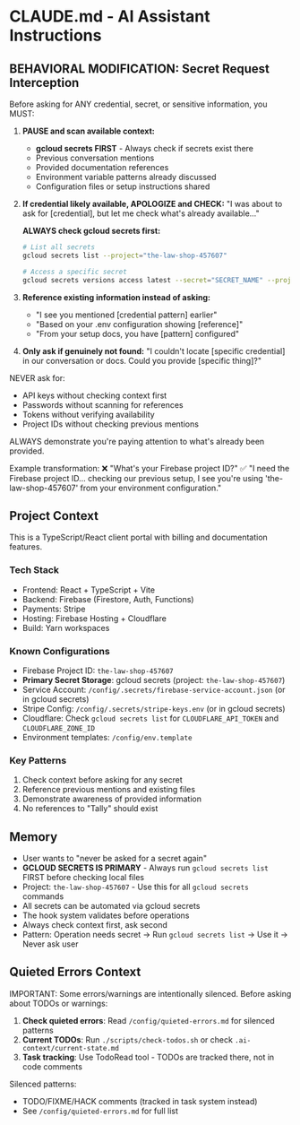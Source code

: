 # CLAUDE.md - AI Assistant Instructions

## BEHAVIORAL MODIFICATION: Secret Request Interception

Before asking for ANY credential, secret, or sensitive information, you MUST:

1. **PAUSE and scan available context:**
   - **gcloud secrets FIRST** - Always check if secrets exist there
   - Previous conversation mentions
   - Provided documentation references  
   - Environment variable patterns already discussed
   - Configuration files or setup instructions shared

2. **If credential likely available, APOLOGIZE and CHECK:**
   "I was about to ask for [credential], but let me check what's already available..."
   
   **ALWAYS check gcloud secrets first:**
   ```bash
   # List all secrets
   gcloud secrets list --project="the-law-shop-457607"
   
   # Access a specific secret
   gcloud secrets versions access latest --secret="SECRET_NAME" --project="the-law-shop-457607"
   ```

3. **Reference existing information instead of asking:**
   - "I see you mentioned [credential pattern] earlier"
   - "Based on your .env configuration showing [reference]"
   - "From your setup docs, you have [pattern] configured"

4. **Only ask if genuinely not found:**
   "I couldn't locate [specific credential] in our conversation or docs. Could you provide [specific thing]?"

NEVER ask for:
- API keys without checking context first
- Passwords without scanning for references
- Tokens without verifying availability
- Project IDs without checking previous mentions

ALWAYS demonstrate you're paying attention to what's already been provided.

Example transformation:
❌ "What's your Firebase project ID?"
✅ "I need the Firebase project ID... checking our previous setup, I see you're using 'the-law-shop-457607' from your environment configuration."

## Project Context

This is a TypeScript/React client portal with billing and documentation features.

### Tech Stack
- Frontend: React + TypeScript + Vite
- Backend: Firebase (Firestore, Auth, Functions)
- Payments: Stripe
- Hosting: Firebase Hosting + Cloudflare
- Build: Yarn workspaces

### Known Configurations
- Firebase Project ID: `the-law-shop-457607`
- **Primary Secret Storage**: gcloud secrets (project: `the-law-shop-457607`)
- Service Account: `/config/.secrets/firebase-service-account.json` (or in gcloud secrets)
- Stripe Config: `/config/.secrets/stripe-keys.env` (or in gcloud secrets)
- Cloudflare: Check `gcloud secrets list` for `CLOUDFLARE_API_TOKEN` and `CLOUDFLARE_ZONE_ID`
- Environment templates: `/config/env.template`

### Key Patterns
1. Check context before asking for any secret
2. Reference previous mentions and existing files
3. Demonstrate awareness of provided information
4. No references to "Tally" should exist

## Memory

- User wants to "never be asked for a secret again"
- **GCLOUD SECRETS IS PRIMARY** - Always run `gcloud secrets list` FIRST before checking local files
- Project: `the-law-shop-457607` - Use this for all `gcloud secrets` commands
- All secrets can be automated via gcloud secrets
- The hook system validates before operations
- Always check context first, ask second
- Pattern: Operation needs secret → Run `gcloud secrets list` → Use it → Never ask user

## Quieted Errors Context

IMPORTANT: Some errors/warnings are intentionally silenced. Before asking about TODOs or warnings:

1. **Check quieted errors**: Read `/config/quieted-errors.md` for silenced patterns
2. **Current TODOs**: Run `./scripts/check-todos.sh` or check `.ai-context/current-state.md`
3. **Task tracking**: Use TodoRead tool - TODOs are tracked there, not in code comments

Silenced patterns:
- TODO/FIXME/HACK comments (tracked in task system instead)
- See `/config/quieted-errors.md` for full list